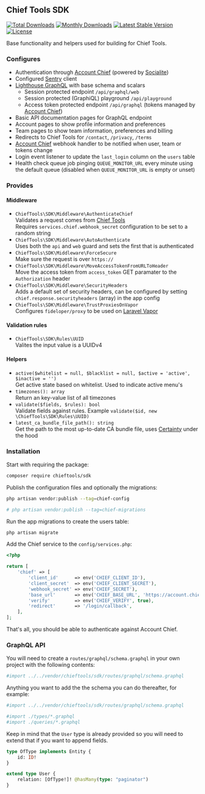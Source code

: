 ## Chief Tools SDK

[![Total Downloads](https://poser.pugx.org/chieftools/sdk/downloads)](https://packagist.org/packages/chieftools/sdk)
[![Monthly Downloads](https://poser.pugx.org/chieftools/sdk/d/monthly)](https://packagist.org/packages/chieftools/sdk)
[![Latest Stable Version](https://poser.pugx.org/chieftools/sdk/v/stable)](https://packagist.org/packages/chieftools/sdk)
[![License](https://poser.pugx.org/chieftools/sdk/license)](https://packagist.org/packages/chieftools/sdk)

Base functionality and helpers used for building for Chief Tools.

### Configures

- Authentication through [Account Chief](https://account.chief.app/) (powered by [Socialite](https://laravel.com/docs/9.x/socialite))
- Configured [Sentry](https://docs.sentry.io/platforms/php/laravel/) client
- [Lighthouse GraphQL](https://lighthouse-php.com/) with base schema and scalars
    - Session protected endpoint `/api/graphql/web`
    - Session protected (GraphiQL) playground `/api/playground`
    - Access token protected endpoint `/api/graphql` (tokens managed by [Account Chief](https://account.chief.app/))
- Basic API documentation pages for GraphQL endpoint
- Account pages to show profile information and preferences
- Team pages to show team information, preferences and billing
- Redirects to Chief Tools for `/contact`, `/privacy`, `/terms`
- [Account Chief](https://account.chief.app/) webhook handler to be notified when user, team or tokens change
- Login event listener to update the `last_login` column on the `users` table
- Health check queue job pinging `QUEUE_MONITOR_URL` every minute using the default queue (disabled when `QUEUE_MONITOR_URL` is empty or unset)

### Provides

#### Middleware

- `ChiefTools\SDK\Middleware\AuthenticateChief`
<br>Validates a request comes from [Chief Tools](https://chief.app/)
<br>Requires `services.chief.webhook_secret` configuration to be set to a random string
- `ChiefTools\SDK\Middleware\AutoAuthenticate`
<br>Uses both the `api` and `web` guard and sets the first that is authenticated
- `ChiefTools\SDK\Middleware\ForceSecure`
<br>Make sure the request is over `https://`
- `ChiefTools\SDK\Middleware\MoveAccessTokenFromURLToHeader`
<br>Move the access token from `access_token` GET paramater to the `Authorization` header
- `ChiefTools\SDK\Middleware\SecurityHeaders`
<br>Adds a default set of security headers, can be configured by setting `chief.response.securityheaders` (array) in the app config
- `ChiefTools\SDK\Middleware\TrustProxiesOnVapor`
<br>Configures `fideloper/proxy` to be used on [Laravel Vapor](https://vapor.laravel.com/)

#### Validation rules

- `ChiefTools\SDK\Rules\UUID`
<br>Valites the input value is a UUIDv4

#### Helpers

- `active($whitelist = null, $blacklist = null, $active = 'active', $inactive = '')`
<br>Get active state based on whitelist. Used to indicate active menu's
- `timezones(): array`
<br>Return an key-value list of all timezones
- `validate($fields, $rules): bool`
<br>Validate fields against rules. Example `validate($id, new \ChiefTools\SDK\Rules\UUID)`
- `latest_ca_bundle_file_path(): string`
<br>Get the path to the most up-to-date CA bundle file, uses [Certainty](https://github.com/paragonie/certainty) under the hood

### Installation

Start with requiring the package:

```bash
composer require chieftools/sdk
```

Publish the configuration files and optionally the migrations:

```bash
php artisan vendor:publish --tag=chief-config

# php artisan vendor:publish --tag=chief-migrations
```

Run the app migrations to create the users table:

```bash
php artisan migrate
```

Add the Chief service to the `config/services.php`:

```php
<?php

return [
    'chief' => [
        'client_id'      => env('CHIEF_CLIENT_ID'),
        'client_secret'  => env('CHIEF_CLIENT_SECRET'),
        'webhook_secret' => env('CHIEF_SECRET'),
        'base_url'       => env('CHIEF_BASE_URL', 'https://account.chief.app'),
        'verify'         => env('CHIEF_VERIFY', true),
        'redirect'       => '/login/callback',
    ],
];
```

That's all, you should be able to authenticate against Account Chief.

### GraphQL API

You will need to create a `routes/graphql/schema.graphql` in your own project with the following contents:

```graphql
#import ../../vendor/chieftools/sdk/routes/graphql/schema.graphql
```

Anything you want to add the the schema you can do thereafter, for example:

```graphql
#import ../../vendor/chieftools/sdk/routes/graphql/schema.graphql

#import ./types/*.graphql
#import ./queries/*.graphql
```

Keep in mind that the `User` type is already provided so you will need to extend that if you want to append fields.

```graphql
type OfType implements Entity {
    id: ID!
}

extend type User {
    relation: [OfType!]! @hasMany(type: "paginator")
}
```
